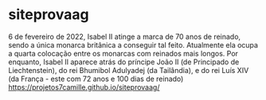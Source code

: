 # siteprovaag
6 de fevereiro de 2022, Isabel II atinge a marca de 70 anos de reinado, sendo a única monarca britânica a conseguir tal feito. Atualmente ela ocupa a quarta colocação entre os monarcas com reinados mais longos. Por enquanto, Isabel II aparece atrás do príncipe João II (de Principado de Liechtenstein), do rei Bhumibol Adulyadej (da Tailândia), e do rei Luís XIV (da França - este com 72 anos e 100 dias de reinado)
 https://projetos7camille.github.io/siteprovaag/
